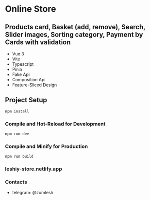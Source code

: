 # Online Store
## Products card, Basket (add, remove), Search, Slider images, Sorting category, Payment by Cards with validation

- Vue 3
- Vite
- Typescript
- Pinia
- Fake Api
- Composition Api
- Feature-Sliced Design

## Project Setup

```sh
npm install
```

### Compile and Hot-Reload for Development

```sh
npm run dev
```

### Compile and Minify for Production

```sh
npm run build
```
### leshiy-store.netlify.app

### Contacts

- telegram: @zomlesh